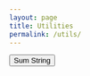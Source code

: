 ```yaml
---
layout: page
title: Utilities
permalink: /utils/
---
```


<button onclick="promptSumString()">Sum String</button>

<script>
  add = (a, b) => a + b
  sumString = (string) => string.split("").map(parseFloat).reduce(add)
  
  function promptSumString() {
    var string = prompt("Numbers?");
    alert(`Sum: ${sumString(string)}`);
  }
</script>
